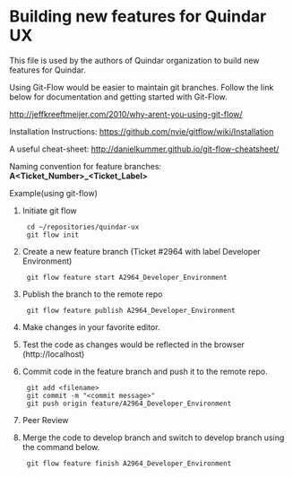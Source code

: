 # Building new features for Quindar UX

This file is used by the authors of Quindar organization to build new features for Quindar.

Using Git-Flow would be easier to maintain git branches. Follow the link below for documentation and getting started with Git-Flow.

http://jeffkreeftmeijer.com/2010/why-arent-you-using-git-flow/

Installation Instructions: https://github.com/nvie/gitflow/wiki/Installation

A useful cheat-sheet: http://danielkummer.github.io/git-flow-cheatsheet/ 

Naming convention for feature branches: 
**A\<Ticket_Number\>_\<Ticket_Label\>**

Example(using git-flow)

1. Initiate git flow
        
        cd ~/repositories/quindar-ux
        git flow init

2. Create a new feature branch (Ticket #2964 with label Developer Environment)

        git flow feature start A2964_Developer_Environment

3. Publish the branch to the remote repo
        
        git flow feature publish A2964_Developer_Environment

4. Make changes in your favorite editor.
5. Test the code as changes would be reflected in the browser (http://localhost)
6. Commit code in the feature branch and push it to the remote repo.
        
        git add <filename>
        git commit -m "<commit message>"
        git push origin feature/A2964_Developer_Environment

7. Peer Review
8. Merge the code to develop branch and switch to develop branch using the command below.

        git flow feature finish A2964_Developer_Environment
 